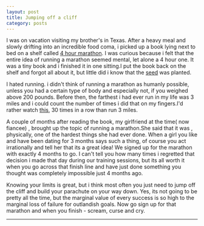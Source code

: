 ```yaml
---
layout: post
title: Jumping off a cliff
category: posts
---
```

I was on vacation visiting my brother's in Texas. After a heavy meal and 
slowly drifting into an incredible food coma, i picked up a book lying next to bed on a shelf called <a href = "http://www.amazon.com/Four-Months-Four-hour-Marathon-Updated/dp/0399532595">4 hour marathon</a>.
I was curious because i felt that the entire idea of running a marathon seemed mental, let alone a 4 hour one.
It was a tiny book and i finished it in one sitting.I put the book back on the shelf and forgot all about it, but little
did i know that the <a href ="http://www.youtube.com/watch?v=imamcajBEJs">seed</a> was planted.

I hated running. i didn't think of running a marathon as humanly possible, unless you had a certain type of body and especially not, if you weighed above 200 pounds. 
Before then, the farthest i had ever run in my life was 3 miles and i could count the number of times
i did that on my fingers.I'd rather watch <a href="http://www.youtube.com/watch?v=kfVsfOSbJY0&feature=kp">this</a>, 30 times in a row than run 3 miles.

A couple of months after reading the book, my girlfriend at the time( now fiancee) , brought up the topic of running a marathon.She said that it was , physically, one of the hardest things she had ever done.
When a girl you like and have been dating for 3 months says such a thing, of course you act irrationally and tell her that its a great idea!
We signed up for the marathon with exactly 4 months to go. I can't tell you how many times i
regretted that decision i made that day during our training sessions, but its all worth it when you go across that finish line and have just done something you thought was completely 
impossible just 4 months ago. 

Knowing your limits is great, but i think most often you just need to jump off the cliff and build your parachute on your way down.
Yes, its not going to be pretty all the time, but the marginal value of every success is so high to  the marginal loss of failure for outlandish goals.
Now go sign up for that marathon and when you finish - scream, curse and cry.

---